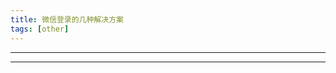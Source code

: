 ```yaml
---
title: 微信登录的几种解决方案
tags: [other]
---
```

------------------------------------------------



------------------------------------------------
